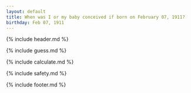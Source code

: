 ```yaml
---
layout: default
title: When was I or my baby conceived if born on February 07, 1911?
birthday: Feb 07, 1911
---
```


{% include header.md %}

{% include guess.md %}

{% include calculate.md %}

{% include safety.md %}

{% include footer.md %}



